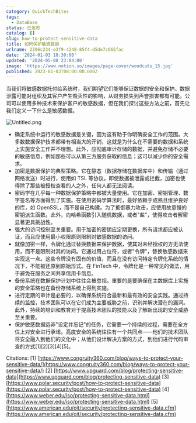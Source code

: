 ```yaml
---
category: QuickTechBites
tags:
  - DataBase
status: 已发布
catalog: []
slug: how-to-protect-sensitive-data
title: 如何保护敏感数据
urlname: 2396c234-e3f9-4248-85f4-d5de7c665fac
date: '2024-01-03 18:30:00'
updated: '2024-05-08 23:04:00'
image: 'https://www.notion.so/images/page-cover/woodcuts_15.jpg'
published: 2023-01-03T08:00:00.000Z
---
```


当我们将敏感数据托付给系统时，我们期望它们能够保证数据的安全和保护。数据泄露可能对组织及其客户产生毁灭性的影响，从财务损失到声誉损害都有可能。公司可以使用多种技术来保护客户的敏感数据，但在我们探讨这些方法之前，首先让我们定义一下什么是敏感数据。


![Untitled.png](https://prod-files-secure.s3.us-west-2.amazonaws.com/5d24fe63-e567-4804-86f9-9fdc62e13082/aa7e6578-50d6-4f37-a4e4-28071bd0fba3/Untitled.png?X-Amz-Algorithm=AWS4-HMAC-SHA256&X-Amz-Content-Sha256=UNSIGNED-PAYLOAD&X-Amz-Credential=ASIAZI2LB4664TNB5G66%2F20250312%2Fus-west-2%2Fs3%2Faws4_request&X-Amz-Date=20250312T213450Z&X-Amz-Expires=3600&X-Amz-Security-Token=IQoJb3JpZ2luX2VjEH0aCXVzLXdlc3QtMiJHMEUCIBmsLpETIKfYZjPB0cxsGJeRDU7WnaOak9qt4psHA9X9AiEAzEqf%2F8NIPPfmczCfz4mrCgC4TMbdokIfUj1f8PBPLbwqiAQIxv%2F%2F%2F%2F%2F%2F%2F%2F%2F%2FARAAGgw2Mzc0MjMxODM4MDUiDDjDdya010VLqN%2BcqCrcA6uM9%2FuMA7kufPmqNKKBnDZzwzXZVB6zimb9wfqAF6uZoQpaAtkCLWXaoLXRIDO4Lg5xohF%2BGcTthZ2CN8mxH8cjbhg%2BfBycPP3kIVF5Zjm%2FW%2FBwcZpgds9%2BAOOBk%2Fxd585Sj6p4g%2Br1jcpz4MfAvzVTNsDcNnynHly6%2BqClwfrXW%2FR5xYrG4njGR1GDu4VTTCJ84rggf7RXruEIPj3hgOsgRuBH1b3rzpscK3qVXbBVAbOn2JzuRvmu%2FSKDMExN4I1krqbRTaaCnBdhjHUy%2BU6bV%2FAJ%2F9HSmmYy%2FtcsA1IuynXzmeTreDDKY3Xl94Alkmw4zygnoBrIFN9UGRalOO8AW1bLv4FhO9vOsPAtOrV2HVh%2Fx6UyyIZyjjDeV6qsTk6yOSjFQbNrW%2FqMecb9HqJxZcDSZejKezt1j4VXNbx%2BRcmTr93CjIT%2Fn0w8g7LOYMH39SjXPwwp8Mc1M8rU1CNBV5olKpC038SanqzitZX5%2F280fpj1erY8ztUYTnENxWDzVzguZWPTq%2FtP2cOdAm9kxgEIviGMvHapZNgTyLY78AT0XMgWyUCyHSEpCRBda5Sr3LZGcFjV0oaXxiqHyymdS%2BMm9TVX5wSQAZCC23qvk3u%2BWFaSzVeOH7NYMPHix74GOqUBzhQcXqcHViDlKhATxagUB141wQ211COljuARJGpzSS52mxcu2hZiflHuFox7J7Ew4hu2upT2JgAD355TeTyqADfkQZFKhjU6zxU8aniuuad9emxk9Yq9LAWjjDtHFACKV4DnrZb3XhxaUeFkNbUvaXrKN51GbwLDIhJ2O9klLmhgDQl2KURSyJDv94GtWxao1VAePWyeb2jLrG1mcw%2FUR99wHGBy&X-Amz-Signature=2a03b59cc0f2c33172ee16a40e3c6a6206efc3a0c8fc3ae4c165650fee117661&X-Amz-SignedHeaders=host&x-id=GetObject)

- 确定系统中运行的敏感数据是关键，因为这有助于你明确安全工作的范围。大多数数据保护技术都带有相当大的开销，这就是为什么在不需要的数据和系统上实施安全工作并不理想。此外，应彻底审计存储的数据，并避免存储不必要的敏感信息，例如那些可以从第三方服务获取的信息；这可以减少你的安全需求。
- 加密是数据保护的典型策略。它在静态（数据存储在数据库中）和传输（通过网络发送）时进行，使用如 TSL 等协议。即使数据被泄露或拦截，加密也使得除了那些被授权查看的人之外，任何人都无法阅读。
- 密码学在几乎每一种数据保护策略中都被大量使用。它在加密、密钥管理、数字签名等方面得到了实施。在使用密码学算法时，最好依赖于成熟且维护良好的库，如 OpenSSL，而不是自己构建。为了抵御暴力攻击，应使用故意慢的密钥派生函数。此外，向哈希函数引入随机数据，或者"盐"，使得攻击者解密显著更具挑战性。
- 强大的访问控制至关重要。用于加密的密钥应定期更换，所有请求都应被认证，而且应使用最小权限原则限制对敏感数据的访问。
- 就像加密一样，令牌化通过替换数据来保护数据，使其对未经授权的方无法使用，而不是限制对其的访问。它通过用占位符，或者"令牌"，替换敏感数据来实现这一点。这些令牌没有固有的价值，而且在没有访问特定令牌化系统的情况下，不能被还原到原始形式。在 FinTech 中，令牌化是一种常见的做法，用于避免在服务之间共享信用卡信息。
- 备份系统在数据保护计划中往往会被忽视。重要的是要确保在主数据库上实施的安全策略也在备份存储系统上得到实施。
- 进行定期的审计是必要的，以确保系统符合最新和最有效的安全实践。通过持续的监控，技术团队可以在它们成为主要威胁之前，识别并解决潜在的漏洞。此外，持续的培训和教育对于提高技术团队的技能以及了解新出现的安全威胁至关重要。
- 保护敏感数据远非"设定并忘记"的任务，它需要一个持续的过程，需要在全方位上对安全进行承诺。高度安全的系统往往有一个共同点——他们的技术团队将安全融入到他们的文化中；从他们设计解决方案的方式，到他们进行代码审查的方式[1][2][3][4][5]。

Citations:
[1] [https://www.congruity360.com/blog/ways-to-protect-your-sensitive-data/](https://www.congruity360.com/blog/ways-to-protect-your-sensitive-data/)
[2] [https://www.upguard.com/blog/protecting-sensitive-data](https://www.upguard.com/blog/protecting-sensitive-data)
[3] [https://www.polar.security/post/how-to-protect-sensitive-data](https://www.polar.security/post/how-to-protect-sensitive-data)
[4] [https://www.weber.edu/iso/protecting-sensitive-data.html](https://www.weber.edu/iso/protecting-sensitive-data.html)
[5] [https://www.american.edu/oit/security/protecting-sensitive-data.cfm](https://www.american.edu/oit/security/protecting-sensitive-data.cfm)

